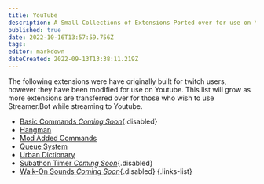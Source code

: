 ```yaml
---
title: YouTube
description: A Small Collections of Extensions Ported over for use on YouTube
published: true
date: 2022-10-16T13:57:59.756Z
tags: 
editor: markdown
dateCreated: 2022-09-13T13:38:11.219Z
---
```


The following extensions were have originally built for twitch users, however they have been modified for use on Youtube.
This list will grow as more extensions are transferred over for those who wish to use Streamer.Bot while streaming to Youtube.

- [Basic Commands  *Coming Soon*](){.disabled}
- [Hangman](./youtube-hangman)
- [Mod Added Commands](./youtube-mod-added-commands)
- [Queue System](./youtube-queue-system)
- [Urban Dictionary](./youtube-urban-dict)
- [Subathon Timer  *Coming Soon*](){.disabled}
- [Walk-On Sounds *Coming Soon*](){.disabled}
{.links-list}